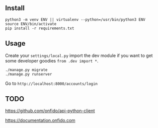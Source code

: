 ## Install
```
python3 -m venv ENV || virtualenv --python=/usr/bin/python3 ENV
source ENV/bin/activate
pip install -r requirements.txt
```

## Usage

Create your `settings/local.py` import the dev module if you want to get
some developer goodies `from .dev import *`.

```
./manage.py migrate
./manage.py runserver
```

Go to `http://localhost:8000/accounts/login`

## TODO

https://github.com/onfido/api-python-client

https://documentation.onfido.com

